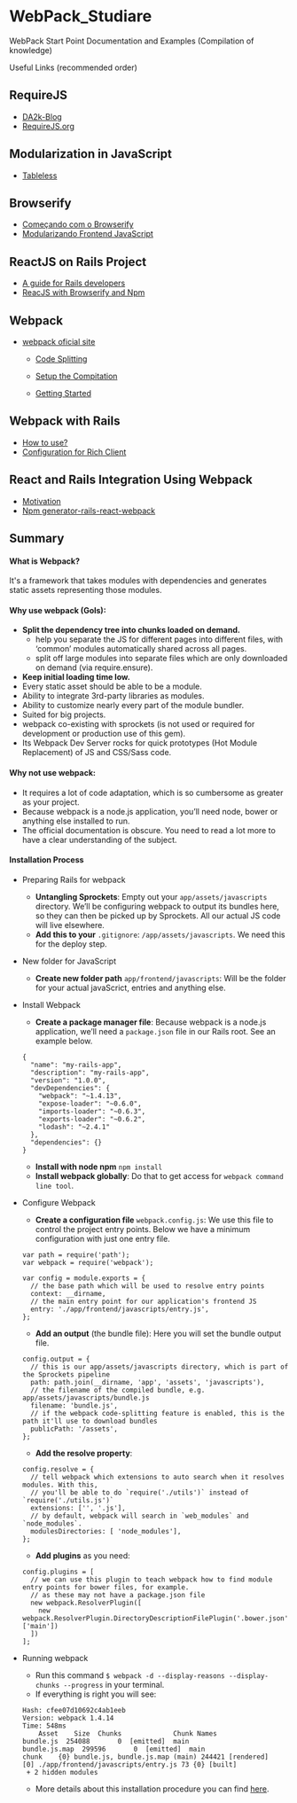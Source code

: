 # WebPack_Studiare
WebPack Start Point Documentation and Examples (Compilation of knowledge)

Useful Links (recommended order)

## RequireJS
- [DA2k-Blog](http://blog.da2k.com.br/2015/01/18/requirejs-carregando-javacript-sob-demanda/)
- [RequireJS.org](http://requirejs.org/docs/start.html)

## Modularization in JavaScript
- [Tableless](http://tableless.com.br/modularizacao-em-javascript/)

## Browserify
- [Começando com o Browserify](http://diogo.nu/comecando-com-o-browserify/)
- [Modularizando Frontend JavaScript](https://udgwebdev.com/modularizando-frontend-javascript-com-browserify)

## ReactJS on Rails Project
- [A guide for Rails developers](https://www.airpair.com/reactjs/posts/reactjs-a-guide-for-rails-developers)
- [ReacJS with Browserify and Npm](http://codeutopia.net/blog/2016/01/25/getting-started-with-npm-and-browserify-in-a-react-project/)

## Webpack
- [webpack oficial site](http://webpack.github.io/)

  - [Code Splitting](http://webpack.github.io/docs/code-splitting.html)
  
  - [Setup the Compitation](http://webpack.github.io/docs/tutorials/getting-started/)
  
  - [Getting Started](http://webpack.github.io/docs/usage.html)

## Webpack with Rails
- [How to use?](http://clarkdave.net/2015/01/how-to-use-webpack-with-rails/)
- [Configuration for Rich Client](http://www.railsonmaui.com/blog/2014/10/03/integrating-webpack-and-the-es6-transpiler-into-an-existing-rails-project/)

## React and Rails Integration Using Webpack
- [Motivation](https://www.netguru.co/blog/react-rails-webpack)
- [Npm generator-rails-react-webpack](https://www.npmjs.com/package/generator-rails-react-webpack)

## Summary

#### What is Webpack?
It's a framework that takes modules with dependencies and generates static assets representing those modules.

#### Why use webpack (Gols):
- **Split the dependency tree into chunks loaded on demand.**
  - help you separate the JS for different pages into different files, with ‘common’ modules automatically shared across all pages.
  - split off large modules into separate files which are only downloaded on demand (via require.ensure).
- **Keep initial loading time low.**
- Every static asset should be able to be a module.
- Ability to integrate 3rd-party libraries as modules.
- Ability to customize nearly every part of the module bundler.
- Suited for big projects.
- webpack co-existing with sprockets (is not used or required for development or production use of this gem).
- Its Webpack Dev Server rocks for quick prototypes (Hot Module Replacement) of JS and CSS/Sass code.

#### Why not use webpack:
- It requires a lot of code adaptation, which is so cumbersome as greater as your project.
- Because webpack is a node.js application, you’ll need node, bower or anything else installed to run.
- The official documentation is obscure. You need to read a lot more to have a clear understanding of the subject.

#### Installation Process

  - Preparing Rails for webpack
    - **Untangling Sprockets**: Empty out your `app/assets/javascripts` directory. We’ll be configuring webpack to output its bundles here, so they can then be picked up by Sprockets. All our actual JS code will live elsewhere.
    - **Add this to your** `.gitignore`: `/app/assets/javascripts`. We need this for the deploy step.
  
  - New folder for JavaScript
    - **Create new folder path** `app/frontend/javascripts`: Will be the folder for your actual javaScrict, entries and anything else.
  
  - Install Webpack
    - **Create a package manager file**: Because webpack is a node.js application, we’ll need a `package.json` file in our Rails root. See an example below.
    ```
    {
      "name": "my-rails-app",
      "description": "my-rails-app",
      "version": "1.0.0",
      "devDependencies": {
        "webpack": "~1.4.13",
        "expose-loader": "~0.6.0",
        "imports-loader": "~0.6.3",
        "exports-loader": "~0.6.2",
        "lodash": "~2.4.1"
      },
      "dependencies": {}
    }
    ```
    - **Install with node npm** `npm install`
    - **Install webpack globally**: Do that to get access for `webpack command line tool`.
  
  - Configure Webpack
    - **Create a configuration file** `webpack.config.js`: We use this file to control the project entry points. Below we have a minimum configuration with just one entry file. 
    ```
    var path = require('path');
    var webpack = require('webpack');

    var config = module.exports = {
      // the base path which will be used to resolve entry points
      context: __dirname,
      // the main entry point for our application's frontend JS
      entry: './app/frontend/javascripts/entry.js',
    };
    ```
    - **Add an output** (the bundle file): Here you will set the bundle output file.  
    ```
    config.output = {
      // this is our app/assets/javascripts directory, which is part of the Sprockets pipeline
      path: path.join(__dirname, 'app', 'assets', 'javascripts'),
      // the filename of the compiled bundle, e.g. app/assets/javascripts/bundle.js
      filename: 'bundle.js',
      // if the webpack code-splitting feature is enabled, this is the path it'll use to download bundles
      publicPath: '/assets',
    };
    ```
    - **Add the resolve property**: 
    ```
    config.resolve = {
      // tell webpack which extensions to auto search when it resolves modules. With this,
      // you'll be able to do `require('./utils')` instead of `require('./utils.js')`
      extensions: ['', '.js'],
      // by default, webpack will search in `web_modules` and `node_modules`.
      modulesDirectories: [ 'node_modules'],
    };
    ```
    - **Add plugins** as you need:
    ```
    config.plugins = [
      // we can use this plugin to teach webpack how to find module entry points for bower files, for example.
      // as these may not have a package.json file
      new webpack.ResolverPlugin([
        new webpack.ResolverPlugin.DirectoryDescriptionFilePlugin('.bower.json', ['main'])
      ])
    ];
    ```
  - Running webpack
  
    - Run this command `$ webpack -d --display-reasons --display-chunks --progress` in your terminal.
    - If everything is right you will see:
    ```
    Hash: cfee07d10692c4ab1eeb
    Version: webpack 1.4.14
    Time: 548ms
        Asset    Size  Chunks             Chunk Names
    bundle.js  254088       0  [emitted]  main
    bundle.js.map  299596       0  [emitted]  main
    chunk    {0} bundle.js, bundle.js.map (main) 244421 [rendered]
    [0] ./app/frontend/javascripts/entry.js 73 {0} [built]
     + 2 hidden modules
    ```
    - More details about this installation procedure you can find [here](http://clarkdave.net/2015/01/how-to-use-webpack-with-rails/).
